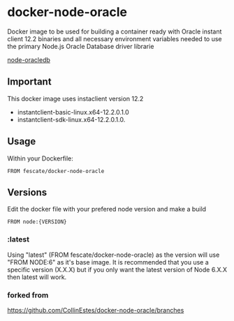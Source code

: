 # docker-node-oracle


Docker image to be used for building a container ready with Oracle instant client 12.2 binaries and all necessary environment variables needed to use the primary Node.js Oracle Database driver librarie

[node-oracledb](https://github.com/oracle/node-oracledb)

## Important

This docker image uses instaclient version 12.2
* instantclient-basic-linux.x64-12.2.0.1.0
* instantclient-sdk-linux.x64-12.2.0.1.0.

## Usage

Within your Dockerfile:

```
FROM fescate/docker-node-oracle
```


## Versions

Edit the docker file with your prefered node version and make a build

```
FROM node:{VERSION}
```


### :latest

Using "latest" (FROM fescate/docker-node-oracle) as the version will use "FROM NODE:6" as it's base image.  It is recommended that you use a specific version (X.X.X) but if you only want the latest version of Node 6.X.X then latest will work.


### forked from
https://github.com/CollinEstes/docker-node-oracle/branches